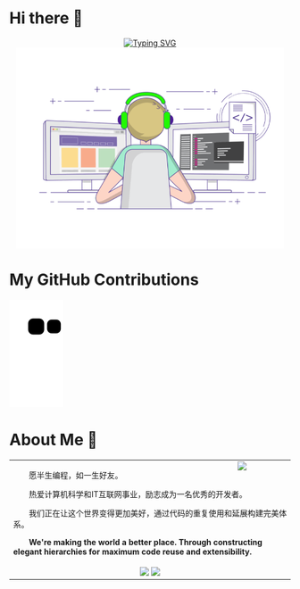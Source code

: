 # Hi there 👋

<div align="center">
  <a href="https://blog.sunguoqi.com/">
    <img src="https://readme-typing-svg.demolab.com?font=Fira+Code&pause=1000&width=800&lines=System.out.println(%22Hello%2C%20World%22)&center=true&size=27" alt="Typing SVG" />
  </a>
  <img align="center" top='60' alt="GIF" src="https://raw.githubusercontent.com/devSouvik/devSouvik/master/gif3.gif" width="480"/>
</div>

# My GitHub Contributions
<!--贪吃蛇 -->
![](https://raw.githubusercontent.com/hwangshifuu/hwangshifuu/main/assets/github-contribution-grid-snake.svg)

# About Me 🙋

<table>
<tr><td>

<!-- About me 关于我 -->
<img align="right" width="88" src="https://cdn.jsdelivr.net/gh/hwangshifuu/hwangshifuu/assets/images/steven.png" />

<p>&emsp;&emsp;愿半生编程，如一生好友。</p>
<p>&emsp;&emsp;热爱计算机科学和IT互联网事业，励志成为一名优秀的开发者。</p>
<p>&emsp;&emsp;我们正在让这个世界变得更加美好，通过代码的重复使用和延展构建完美体系。</p>
<p><strong>&emsp;&emsp;We're making the world a better place. Through constructing elegant hierarchies for maximum code reuse and extensibility.</strong></p>

</td></tr>

<tr>
<td>

<!-- 统计-->
<div align="center">
<img height="170px" src="https://github-readme-stats.vercel.app/api?username=hwangshifuu" />
<img height="170px" src="https://github-readme-stats.vercel.app/api/top-langs/?username=hwangshifuu&layout=compact&langs_count=8" />
</div>
